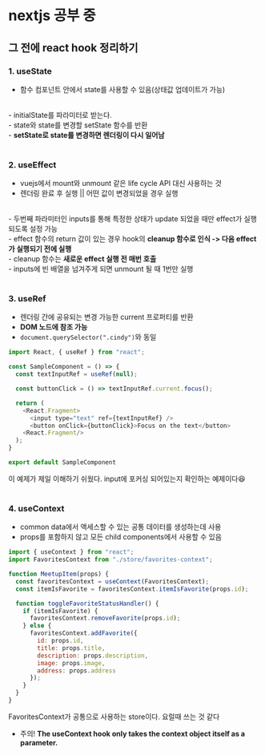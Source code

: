 # nextjs 공부 중

## 그 전에 react hook 정리하기

### 1. useState
- 함수 컴포넌트 안에서 state를 사용할 수 있음(상태값 업데이트가 가능)
<br/>
- initialState를 파라미터로 받는다.
<br/>
- state와 state를 변경할 setState 함수를 반환
<br/>
- <strong>setState로 state를 변경하면 렌더링이 다시 일어남</strong>
<br/><br/>
  
### 2. useEffect
- vuejs에서 mount와 unmount 같은 life cycle API 대신 사용하는 것
- 렌더링 완료 후 실행 || 어떤 값이 변경되었을 경우 실행
<br/>
- 두번째 파라미터인 inputs를 통해 특정한 상태가 update 되었을 때만 effect가 실행되도록 설정 가능
<br/>
- effect 함수의 return 값이 있는 경우 hook의 <strong>cleanup 함수로 인식 -> 다음 effect가 실행되기 전에 실행</strong>
<br/>
- cleanup 함수는 <strong>새로운 effect 실행 전 매번 호출</strong>
<br/>
- inputs에 빈 배열을 넘겨주게 되면 unmount 될 때 1번만 실행
<br/><br/>
  
### 3. useRef
- 렌더링 간에 공유되는 변경 가능한 current 프로퍼티를 반환
- <strong>DOM 노드에 참조 가능</strong>
- <code>document.querySelector(".cindy")</code>와 동일
```javascript
import React, { useRef } from "react";

const SampleComponent = () => {
  const textInputRef = useRef(null);

  const buttonClick = () => textInputRef.current.focus();

  return (
    <React.Fragment>
      <input type="text" ref={textInputRef} />
      <button onClick={buttonClick}>Focus on the text</button>
    <React.Fragment/>
  );
}

export default SampleComponent
```
이 예제가 제일 이해하기 쉬웠다. 
input에 포커싱 되어있는지 확인하는 예제이다😆
<br/>
<br/>

### 4. useContext
- common data에서 액세스할 수 있는 공통 데이터를 생성하는데 사용
- props를 포함하지 않고 모든 child components에서 사용할 수 있음
```javascript
import { useContext } from "react";
import FavoritesContext from "./store/favorites-context";

function MeetupItem(props) {
  const favoritesContext = useContext(FavoritesContext);
  const itemIsFavorite = favoritesContext.itemIsFavorite(props.id);

  function toggleFavoriteStatusHandler() {
    if (itemIsFavorite) {
      favoritesContext.removeFavorite(props.id);
    } else {
      favoritesContext.addFavorite({
        id: props.id,
        title: props.title,
        description: props.description,
        image: props.image,
        address: props.address
      });
    }
  }
}
```
FavoritesContext가 공통으로 사용하는 store이다. 요럴때 쓰는 것 같다
- 주의! <strong>The useContext hook only takes the context object itself as a parameter.</strong>
